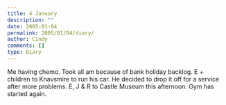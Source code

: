 ```yaml
---
title: 4 January
description: ""
date: 2005-01-04
permalink: 2005/01/04/diary/
author: Cindy
comments: []
type: Diary
---
```


Me having chemo. Took all am because of bank holiday backlog. E + children to Knavsmire to run his car. He decided to drop it off for a service after more problems. E, J & R to Castle Museum this afternoon. Gym has started again.
